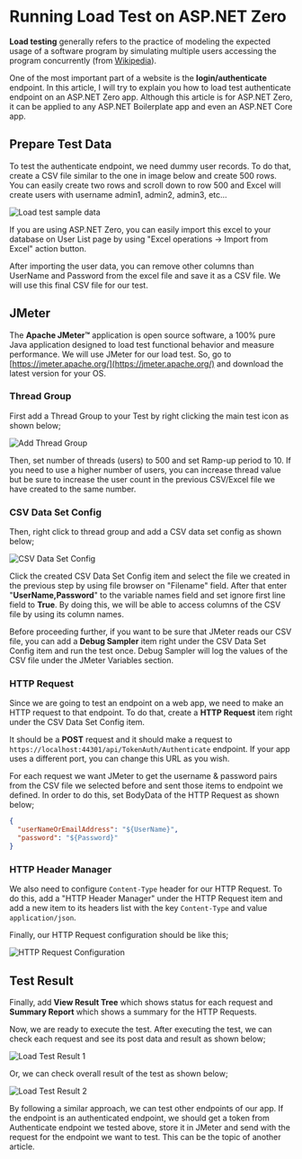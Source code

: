 # Running Load Test on ASP.NET Zero

**Load testing** generally refers to the practice of modeling the expected usage of a software program by simulating multiple users accessing the program concurrently (from [Wikipedia](https://en.wikipedia.org/wiki/Load_testing)).

One of the most important part of a website is the **login/authenticate** endpoint. In this article, I will try to explain you how to load test authenticate endpoint on an ASP.NET Zero app. Although this article is for ASP.NET Zero, it can be applied to any ASP.NET Boilerplate app and even an ASP.NET Core app.

## Prepare Test Data

To test the authenticate endpoint, we need dummy user records. To do that, create a CSV file similar to the one in image below and create 500 rows. You can easily create two rows and scroll down to row 500 and Excel will create users with username admin1, admin2, admin3, etc...

![Load test sample data](/Images/Blog/load-test-sample-data.png)

If you are using ASP.NET Zero, you can easily import this excel to your database on User List page by using "Excel operations -> Import from Excel" action button.

After importing the user data, you can remove other columns than UserName and Password from the excel file and save it as a CSV file. We will use this final CSV file for our test.

## JMeter

The **Apache JMeter™** application is open source software, a 100% pure Java application designed to load test functional behavior and measure performance. We will use JMeter for our load test. So, go to [https://jmeter.apache.org/](https://jmeter.apache.org/) and download the latest version for your OS. 

### Thread Group

First add a Thread Group to your Test by right clicking the main test icon as shown below;

![Add Thread Group](/Images/Blog/load-test-add-thread-group.png)

Then, set number of threads (users) to 500 and set Ramp-up period to 10. If you need to use a higher number of users, you can increase thread value but be sure to increase the user count in the previous CSV/Excel file we have created to the same number.

### CSV Data Set Config

Then, right click to thread group and add a CSV data set config as shown below;

![CSV Data Set Config](/Images/Blog/load-test-csv-data-set-config.png)

Click the created CSV Data Set Config item and select the file we created in the previous step by using file browser on "Filename" field. After that enter "**UserName,Password**" to the variable names field and set ignore first line field to **True**. By doing this, we will be able to access columns of the CSV file by using its column names.

Before proceeding further, if you want to be sure that JMeter reads our CSV file, you can add a **Debug Sampler** item right under the CSV Data Set Config item and run the test once. Debug Sampler will log the values of the CSV file under the JMeter Variables section.

### HTTP Request

Since we are going to test an endpoint on a web app, we need to make an HTTP request to that endpoint. To do that, create a **HTTP Request** item right under the CSV Data Set Config item.

It should be a **POST** request and it should make a request to `https://localhost:44301/api/TokenAuth/Authenticate` endpoint. If your app uses a different port, you can change this URL as you wish. 

For each request we want JMeter to get the username & password pairs from the CSV file we selected before and sent those items to endpoint we defined. In order to do this, set BodyData of the HTTP Request as shown below;

```json
{
  "userNameOrEmailAddress": "${UserName}",
  "password": "${Password}"
}
```

### HTTP Header Manager

We also need to configure `Content-Type` header for our HTTP Request. To do this, add a "HTTP Header Manager" under the HTTP Request item and add a new item to its headers list with the key `Content-Type` and value `application/json`.

Finally, our HTTP Request configuration should be like this;

![HTTP Request Configuration](/Images/Blog/load-test-http-request-config.png)

## Test Result

Finally, add **View Result Tree** which shows status for each request and **Summary Report** which shows a summary for the HTTP Requests.

Now, we are ready to execute the test. After executing the test, we can check each request and see its post data and result as shown below;

![Load Test Result 1](/Images/Blog/load-test-result-1.png)

Or, we can check overall result of the test as shown below;

![Load Test Result 2](/Images/Blog/load-test-result-2.png)

By following a similar approach, we can test other endpoints of our app. If the endpoint is an authenticated endpoint, we should get a token from Authenticate endpoint we tested above, store it in JMeter and send with the request for the endpoint we want to test. This can be the topic of another article.